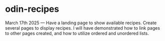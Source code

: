 # odin-recipes
March 17th 2025 — Have a landing page to show available recipes. Create several pages to display recipes. I will have demonstrated how to link pages to other pages created, and how to utilize ordered and unordered lists.